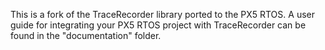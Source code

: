 This is a fork of the TraceRecorder library ported to the PX5 RTOS. A user guide for integrating your PX5 RTOS project with TraceRecorder can be found in the "documentation" folder.
